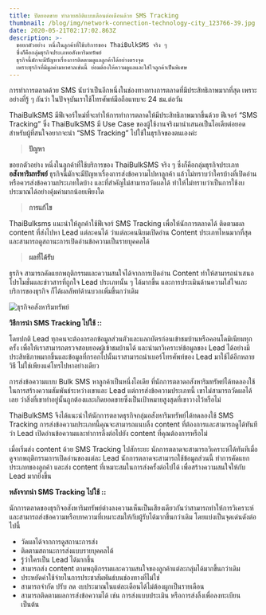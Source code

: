 ```yaml
---
title: ปิดยอดขาย ทำลายสถิติแบบเดือนต่อเดือนด้วย SMS Tracking
thumbnail: /blog/img/network-connection-technology-city_123766-39.jpg
date: 2020-05-21T02:17:02.863Z
description: >-
  ขอยกตัวอย่าง หนึ่งในลูกค้าที่ใช้บริการของ ThaiBulkSMS จริง ๆ
  ซึ่งก็คือกลุ่มธุรกิจประเภทอสังหาริมทรัพย์
  ธุรกิจนี้มักจะมีปัญหาเรื่องการติดตามดูแลลูกค้าได้อย่างตรงจุด
  เพราะธุรกิจที่มีมูลค่ามหาศาลเช่นนี้ ย่อมต้องให้ความดูแลและใส่ใจลูกค้าเป็นพิเศษ
---
```

การทำการตลาดด้วย SMS นับว่าเป็นอีกหนึ่งในช่องทางทางการตลาดที่มีประสิทธิภาพมากที่สุด เพราะอย่างที่รู้ ๆ กันว่า ในปัจจุบันเราใช้โทรศัพท์มือถือแทบจะ 24 ชม.ต่อวัน 

ThaiBulkSMS มีฟีเจอร์ใหม่ที่จะทำให้การทำการตลาดให้มีประสิทธิภาพมากขึ้นด้วย ฟีเจอร์ “SMS Tracking” ซึ่ง ThaiBulkSMS มี Use Case ของผู้ใช้งานจริงมานำเสนอเป็นไอเดียต่อยอด สำหรับผู้ที่สนใจอยากจะนำ “SMS Tracking” ไปใช้ในธุรกิจของตนเองค่ะ   

> **ปัญหา**

ขอยกตัวอย่าง หนึ่งในลูกค้าที่ใช้บริการของ ThaiBulkSMS จริง ๆ ซึ่งก็คือกลุ่มธุรกิจประเภท**อสังหาริมทรัพย์** ธุรกิจนี้มักจะมีปัญหาเรื่องการส่งข้อความไปหาลูกค้า แล้วไม่ทราบว่าใครบ้างที่เปิดอ่านหรือควรส่งข้อความประเภทใดบ้าง และที่สำคัญไม่สามารถวัดผลได้ ทำให้ไม่ทราบว่าเป็นการใช้งบประมาณได้อย่างคุ้มค่ามากน้อยเพียงใด

> **การแก้ไข**

ThaiBulksms แนะนำให้ลูกค้าใช้ฟีเจอร์ SMS Tracking เพื่อให้นักการตลาดได้ ติดตามผล content ที่ส่งไปหา Lead แต่ละคนได้ ว่าแต่ละคนนิยมเปิดอ่าน Content ประเภทไหนมากที่สุด และสามารถดูสถานะการเปิดอ่านข้อความเป็นรายบุคคลได้

> **ผลที่ได้รับ**

ธุรกิจ สามารถคัดแยกพฤติกรรมและความสนใจได้จากการเปิดอ่าน Content ทำให้สามารถนำเสนอโปรโมชั่นและข่าวสารที่ถูกใจ Lead ประเภทนั้น ๆ ได้มากขึ้น และการประเมินด้านความใส่ใจและบริการของธุรกิจ ก็ได้ผลลัพท์ด้านบวกเพิ่มขึ้นกว่าเดิม

![ธุรกิจอสังหาริมทรัพย์](/blog/img/double-exposure-businessman-working-digital-tablet-white_123766-110.jpg "Photo by freepik")

**วิธีการนำ SMS Tracking ไปใช้ ::**

โดยปกติ Lead ทุกคนจะต้องกรอกข้อมูลส่วนตัวและแลกบัตรก่อนเข้าชมบ้านหรือคอนโดมิเนียมทุกครั้ง เพื่อให้เราสามารถตรวจสอบยอดผู้เข้าชมบ้านได้ และนำมาวิเคราะห์ข้อมูลของ Lead ได้อย่างมีประสิทธิภาพมากขึ้นและข้อมูลที่กรอกไปนั้นเราสามารถนำเบอร์โทรศัพท์ของ Lead มาใช้ได้อีกหลายวิธี ไม่ใช่เพียงแค่โทรไปหาอย่างเดียว

การส่งข้อความแบบ Bulk SMS หาลูกค้าเป็นหนึ่งไอเดีย ที่นักการตลาดอสังหาริมทรัพย์ได้ทดลองใช้ในการสร้างความสัมพันธ์ระหว่างเขาและ Lead แต่การส่งข้อความประเภทนี้ เขาไม่สามารถวัดผลได้เลย ว่าสิ่งที่เขาทำอยู่นั้นถูกต้องและเกิดยอดขายซึ่งเป็นเป้าหมายสูงสุดที่เขาวางไว้หรือไม่

ThaiBulkSMS จึงได้แนะนำให้นักการตลาดธุรกิจกลุ่มอสังหาริมทรัพย์ได้ทดลองใช้ SMS Tracking การส่งข้อความประเภทนี้คุณจะสามารถแนบลิ้ง content ที่ต้องการและสามารถดูได้ทันทีว่า Lead เปิดอ่านข้อความและทำการลิ้งต่อไปยัง content ที่คุณต้องการหรือไม่

เมื่อเริ่มส่ง content ด้วย SMS Tracking ไปสักระยะ นักการตลาดจะสามารถวิเคราะห์ได้ทันทีเมื่อดูจากพฤติกรรมการเปิดอ่านของแต่ละ Lead นักการตลาดจะสามารถใช้ข้อมูลส่วนนี้ ทำการคัดแยกประเภทของลูกค้า และส่ง content ที่เหมาะสมในการส่งครั้งต่อไปได้ เพื่อสร้างความสนใจให้กับ Lead มากยิ่งขึ้น

**หลังจากนำ SMS Tracking ไปใช้ ::**

นักการตลาดของธุรกิจอสังหาริมทรัพย์ต่างลงความเห็นเป็นเสียงเดียวกันว่าสามารถทำให้การวิเคราะห์และสามารถส่งข้อความหรือบทความที่เหมาะสมให้กับผู้รับได้มากขึ้นกว่าเดิม โดยแบ่งเป็นจุดเด่นดังต่อไปนี้

* วัดผลได้จากการดูสถานะการส่ง
* ติดตามสถานะการส่งแบบรายบุคคลได้
* รู้ว่าใครเป็น Lead ได้มากขึ้น
* สามารถส่ง content ตามพฤติกรรมและความสนใจของลูกค้าแต่ละกลุ่มได้มากขึ้นกว่าเดิม
* ประหยัดค่าใช้จ่ายในการประชาสัมพันธ์บนช่องทางที่ไม่ใช่
* สามารถจำกัด ปรับ ลด งบประมาณในแต่ละเดือนได้ไม่ต้องผูกเป็นรายเดือน
* สามารถติดตามผลการส่งข้อความได้ เช่น การส่งแบบประเมิน หรือการส่งลิ้งเพื่อลงทะเบียน เป็นต้น
